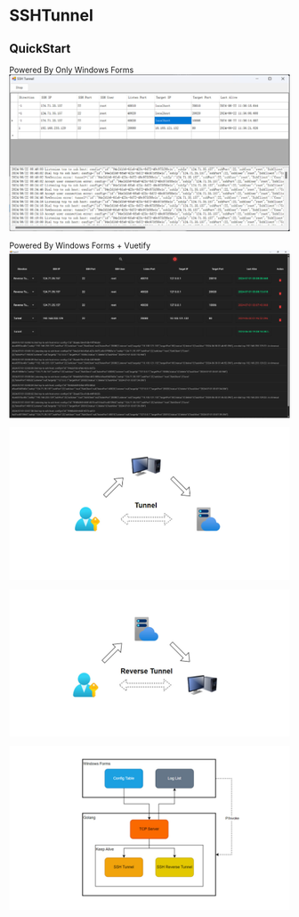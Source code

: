 # SSHTunnel

## QuickStart

Powered By Only Windows Forms
![Example](./doc/winform.jpg)

Powered By Windows Forms + Vuetify
![Example](./doc/vue.jpg)

![Example](./doc/tunnel.jpg)

![Example](./doc/reverse_tunnel.jpg)

![Example](./doc/architecture.jpg)
